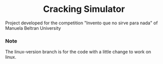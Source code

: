# <center>Cracking Simulator</center>

Project developed for the competition "Invento que no sirve para nada" of Manuela Beltran University

### Note
The linux-version branch is for the code with a little change to work on linux.

